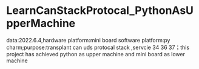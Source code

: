 # LearnCanStackProtocal_PythonAsUpperMachine
data:2022.6.4,hardware platform:mini board software platform:py charm;purpose:transplant can uds protocal stack ,servcie 34 36 37；this project has achieved python as upper machine and mini board as lower machine
